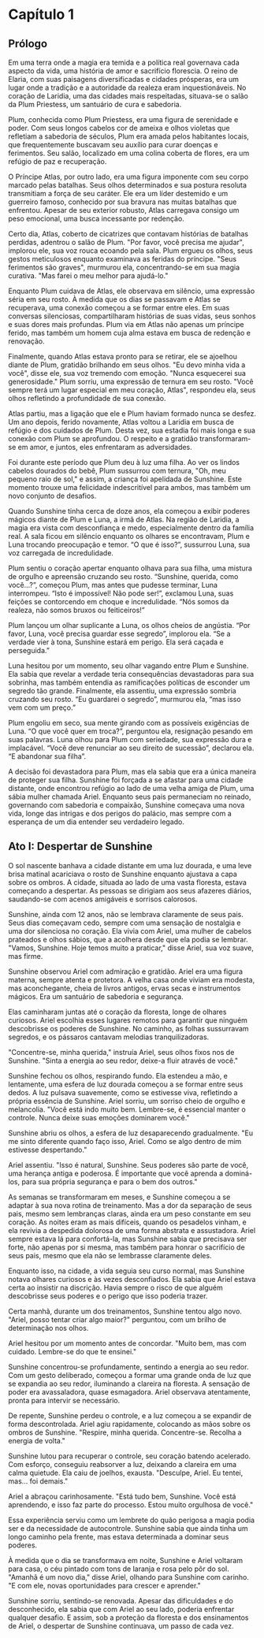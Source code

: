 # Capítulo 1
## Prólogo

Em uma terra onde a magia era temida e a política real governava cada aspecto da vida, uma história de amor e sacrifício florescia. O reino de Elaria, com suas paisagens diversificadas e cidades prósperas, era um lugar onde a tradição e a autoridade da realeza eram inquestionáveis. No coração de Laridia, uma das cidades mais respeitadas, situava-se o salão da Plum Priestess, um santuário de cura e sabedoria.

Plum, conhecida como Plum Priestess, era uma figura de serenidade e poder. Com seus longos cabelos cor de ameixa e olhos violetas que refletiam a sabedoria de séculos, Plum era amada pelos habitantes locais, que frequentemente buscavam seu auxílio para curar doenças e ferimentos. Seu salão, localizado em uma colina coberta de flores, era um refúgio de paz e recuperação.

O Príncipe Atlas, por outro lado, era uma figura imponente com seu corpo marcado pelas batalhas. Seus olhos determinados e sua postura resoluta transmitiam a força de seu caráter. Ele era um líder destemido e um guerreiro famoso, conhecido por sua bravura nas muitas batalhas que enfrentou. Apesar de seu exterior robusto, Atlas carregava consigo um peso emocional, uma busca incessante por redenção.

Certo dia, Atlas, coberto de cicatrizes que contavam histórias de batalhas perdidas, adentrou o salão de Plum. "Por favor, você precisa me ajudar", implorou ele, sua voz rouca ecoando pela sala. Plum ergueu os olhos, seus gestos meticulosos enquanto examinava as feridas do príncipe. "Seus ferimentos são graves", murmurou ela, concentrando-se em sua magia curativa. "Mas farei o meu melhor para ajudá-lo."

Enquanto Plum cuidava de Atlas, ele observava em silêncio, uma expressão séria em seu rosto. À medida que os dias se passavam e Atlas se recuperava, uma conexão começou a se formar entre eles. Em suas conversas silenciosas, compartilharam histórias de suas vidas, seus sonhos e suas dores mais profundas. Plum via em Atlas não apenas um príncipe ferido, mas também um homem cuja alma estava em busca de redenção e renovação.

Finalmente, quando Atlas estava pronto para se retirar, ele se ajoelhou diante de Plum, gratidão brilhando em seus olhos. "Eu devo minha vida a você", disse ele, sua voz tremendo com emoção. "Nunca esquecerei sua generosidade." Plum sorriu, uma expressão de ternura em seu rosto. "Você sempre terá um lugar especial em meu coração, Atlas", respondeu ela, seus olhos refletindo a profundidade de sua conexão.

Atlas partiu, mas a ligação que ele e Plum haviam formado nunca se desfez. Um ano depois, ferido novamente, Atlas voltou a Laridia em busca de refúgio e dos cuidados de Plum. Desta vez, sua estadia foi mais longa e sua conexão com Plum se aprofundou. O respeito e a gratidão transformaram-se em amor, e juntos, eles enfrentaram as adversidades.

Foi durante este período que Plum deu à luz uma filha. Ao ver os lindos cabelos dourados do bebê, Plum sussurrou com ternura, "Oh, meu pequeno raio de sol," e assim, a criança foi apelidada de Sunshine. Este momento trouxe uma felicidade indescritível para ambos, mas também um novo conjunto de desafios.

Quando Sunshine tinha cerca de doze anos, ela começou a exibir poderes mágicos diante de Plum e Luna, a irmã de Atlas. Na região de Laridia, a magia era vista com desconfiança e medo, especialmente dentro da família real. A sala ficou em silêncio enquanto os olhares se encontravam, Plum e Luna trocando preocupação e temor. “O que é isso?”, sussurrou Luna, sua voz carregada de incredulidade.

Plum sentiu o coração apertar enquanto olhava para sua filha, uma mistura de orgulho e apreensão cruzando seu rosto. “Sunshine, querida, como você...?”, começou Plum, mas antes que pudesse terminar, Luna interrompeu. “Isto é impossível! Não pode ser!”, exclamou Luna, suas feições se contorcendo em choque e incredulidade. “Nós somos da realeza, não somos bruxos ou feiticeiros!”

Plum lançou um olhar suplicante a Luna, os olhos cheios de angústia. “Por favor, Luna, você precisa guardar esse segredo”, implorou ela. “Se a verdade vier à tona, Sunshine estará em perigo. Ela será caçada e perseguida.”

Luna hesitou por um momento, seu olhar vagando entre Plum e Sunshine. Ela sabia que revelar a verdade teria consequências devastadoras para sua sobrinha, mas também entendia as ramificações políticas de esconder um segredo tão grande. Finalmente, ela assentiu, uma expressão sombria cruzando seu rosto. “Eu guardarei o segredo”, murmurou ela, “mas isso vem com um preço.”

Plum engoliu em seco, sua mente girando com as possíveis exigências de Luna. “O que você quer em troca?”, perguntou ela, resignação pesando em suas palavras. Luna olhou para Plum com seriedade, sua expressão dura e implacável. “Você deve renunciar ao seu direito de sucessão”, declarou ela. “E abandonar sua filha”.

A decisão foi devastadora para Plum, mas ela sabia que era a única maneira de proteger sua filha. Sunshine foi forçada a se afastar para uma cidade distante, onde encontrou refúgio ao lado de uma velha amiga de Plum, uma sábia mulher chamada Ariel. Enquanto seus pais permaneciam no reinado, governando com sabedoria e compaixão, Sunshine começava uma nova vida, longe das intrigas e dos perigos do palácio, mas sempre com a esperança de um dia entender seu verdadeiro legado.


## Ato I: Despertar de Sunshine
O sol nascente banhava a cidade distante em uma luz dourada, e uma leve brisa matinal acariciava o rosto de Sunshine enquanto ajustava a capa sobre os ombros. A cidade, situada ao lado de uma vasta floresta, estava começando a despertar. As pessoas se dirigiam aos seus afazeres diários, saudando-se com acenos amigáveis e sorrisos calorosos.

Sunshine, ainda com 12 anos, não se lembrava claramente de seus pais. Seus dias começavam cedo, sempre com uma sensação de nostalgia e uma dor silenciosa no coração. Ela vivia com Ariel, uma mulher de cabelos prateados e olhos sábios, que a acolhera desde que ela podia se lembrar. "Vamos, Sunshine. Hoje temos muito a praticar," disse Ariel, sua voz suave, mas firme.

Sunshine observou Ariel com admiração e gratidão. Ariel era uma figura materna, sempre atenta e protetora. A velha casa onde viviam era modesta, mas aconchegante, cheia de livros antigos, ervas secas e instrumentos mágicos. Era um santuário de sabedoria e segurança.

Elas caminharam juntas até o coração da floresta, longe de olhares curiosos. Ariel escolhia esses lugares remotos para garantir que ninguém descobrisse os poderes de Sunshine. No caminho, as folhas sussurravam segredos, e os pássaros cantavam melodias tranquilizadoras.

"Concentre-se, minha querida," instruía Ariel, seus olhos fixos nos de Sunshine. "Sinta a energia ao seu redor, deixe-a fluir através de você."

Sunshine fechou os olhos, respirando fundo. Ela estendeu a mão, e lentamente, uma esfera de luz dourada começou a se formar entre seus dedos. A luz pulsava suavemente, como se estivesse viva, refletindo a própria essência de Sunshine. Ariel sorriu, um sorriso cheio de orgulho e melancolia. "Você está indo muito bem. Lembre-se, é essencial manter o controle. Nunca deixe suas emoções dominarem você."

Sunshine abriu os olhos, a esfera de luz desaparecendo gradualmente. "Eu me sinto diferente quando faço isso, Ariel. Como se algo dentro de mim estivesse despertando."

Ariel assentiu. "Isso é natural, Sunshine. Seus poderes são parte de você, uma herança antiga e poderosa. É importante que você aprenda a dominá-los, para sua própria segurança e para o bem dos outros."

As semanas se transformaram em meses, e Sunshine começou a se adaptar à sua nova rotina de treinamento. Mas a dor da separação de seus pais, mesmo sem lembranças claras, ainda era um peso constante em seu coração. As noites eram as mais difíceis, quando os pesadelos vinham, e ela revivia a despedida dolorosa de uma forma abstrata e assustadora. Ariel sempre estava lá para confortá-la, mas Sunshine sabia que precisava ser forte, não apenas por si mesma, mas também para honrar o sacrifício de seus pais, mesmo que ela não se lembrasse claramente deles.

Enquanto isso, na cidade, a vida seguia seu curso normal, mas Sunshine notava olhares curiosos e às vezes desconfiados. Ela sabia que Ariel estava certa ao insistir na discrição. Havia sempre o risco de que alguém descobrisse seus poderes e o perigo que isso poderia trazer.

Certa manhã, durante um dos treinamentos, Sunshine tentou algo novo. "Ariel, posso tentar criar algo maior?" perguntou, com um brilho de determinação nos olhos.

Ariel hesitou por um momento antes de concordar. "Muito bem, mas com cuidado. Lembre-se do que te ensinei."

Sunshine concentrou-se profundamente, sentindo a energia ao seu redor. Com um gesto deliberado, começou a formar uma grande onda de luz que se expandia ao seu redor, iluminando a clareira na floresta. A sensação de poder era avassaladora, quase esmagadora. Ariel observava atentamente, pronta para intervir se necessário.

De repente, Sunshine perdeu o controle, e a luz começou a se expandir de forma descontrolada. Ariel agiu rapidamente, colocando as mãos sobre os ombros de Sunshine. "Respire, minha querida. Concentre-se. Recolha a energia de volta."

Sunshine lutou para recuperar o controle, seu coração batendo acelerado. Com esforço, conseguiu reabsorver a luz, deixando a clareira em uma calma quietude. Ela caiu de joelhos, exausta. "Desculpe, Ariel. Eu tentei, mas... foi demais."

Ariel a abraçou carinhosamente. "Está tudo bem, Sunshine. Você está aprendendo, e isso faz parte do processo. Estou muito orgulhosa de você."

Essa experiência serviu como um lembrete do quão perigosa a magia podia ser e da necessidade de autocontrole. Sunshine sabia que ainda tinha um longo caminho pela frente, mas estava determinada a dominar seus poderes.

À medida que o dia se transformava em noite, Sunshine e Ariel voltaram para casa, o céu pintado com tons de laranja e rosa pelo pôr do sol. "Amanhã é um novo dia," disse Ariel, olhando para Sunshine com carinho. "E com ele, novas oportunidades para crescer e aprender."

Sunshine sorriu, sentindo-se renovada. Apesar das dificuldades e do desconhecido, ela sabia que com Ariel ao seu lado, poderia enfrentar qualquer desafio. E assim, sob a proteção da floresta e dos ensinamentos de Ariel, o despertar de Sunshine continuava, um passo de cada vez.

